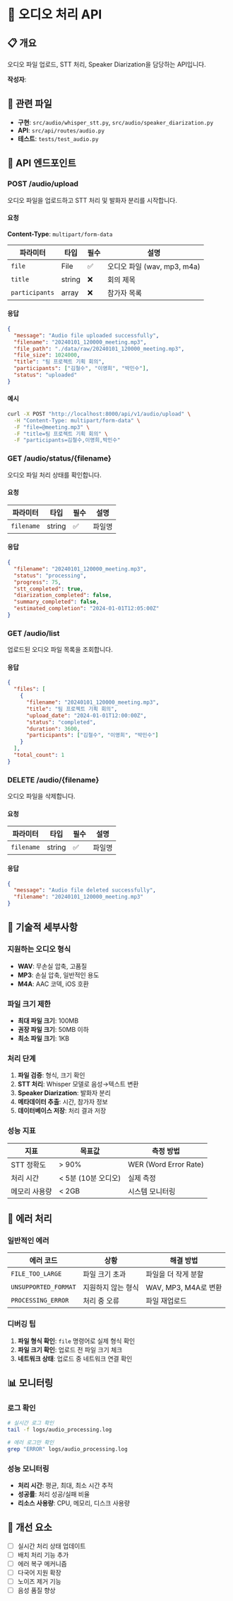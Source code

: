 # 🎵 오디오 처리 API

## 📋 개요

오디오 파일 업로드, STT 처리, Speaker Diarization을 담당하는 API입니다.

**작성자**: 

## 🔗 관련 파일

- **구현**: `src/audio/whisper_stt.py`, `src/audio/speaker_diarization.py`
- **API**: `src/api/routes/audio.py`
- **테스트**: `tests/test_audio.py`

## 📡 API 엔드포인트

### POST /audio/upload

오디오 파일을 업로드하고 STT 처리 및 발화자 분리를 시작합니다.

#### 요청

**Content-Type**: `multipart/form-data`

| 파라미터 | 타입 | 필수 | 설명 |
|----------|------|------|------|
| `file` | File | ✅ | 오디오 파일 (wav, mp3, m4a) |
| `title` | string | ❌ | 회의 제목 |
| `participants` | array | ❌ | 참가자 목록 |

#### 응답

```json
{
  "message": "Audio file uploaded successfully",
  "filename": "20240101_120000_meeting.mp3",
  "file_path": "./data/raw/20240101_120000_meeting.mp3",
  "file_size": 1024000,
  "title": "팀 프로젝트 기획 회의",
  "participants": ["김철수", "이영희", "박민수"],
  "status": "uploaded"
}
```

#### 예시

```bash
curl -X POST "http://localhost:8000/api/v1/audio/upload" \
  -H "Content-Type: multipart/form-data" \
  -F "file=@meeting.mp3" \
  -F "title=팀 프로젝트 기획 회의" \
  -F "participants=김철수,이영희,박민수"
```

### GET /audio/status/{filename}

오디오 파일 처리 상태를 확인합니다.

#### 요청

| 파라미터 | 타입 | 필수 | 설명 |
|----------|------|------|------|
| `filename` | string | ✅ | 파일명 |

#### 응답

```json
{
  "filename": "20240101_120000_meeting.mp3",
  "status": "processing",
  "progress": 75,
  "stt_completed": true,
  "diarization_completed": false,
  "summary_completed": false,
  "estimated_completion": "2024-01-01T12:05:00Z"
}
```

### GET /audio/list

업로드된 오디오 파일 목록을 조회합니다.

#### 응답

```json
{
  "files": [
    {
      "filename": "20240101_120000_meeting.mp3",
      "title": "팀 프로젝트 기획 회의",
      "upload_date": "2024-01-01T12:00:00Z",
      "status": "completed",
      "duration": 3600,
      "participants": ["김철수", "이영희", "박민수"]
    }
  ],
  "total_count": 1
}
```

### DELETE /audio/{filename}

오디오 파일을 삭제합니다.

#### 요청

| 파라미터 | 타입 | 필수 | 설명 |
|----------|------|------|------|
| `filename` | string | ✅ | 파일명 |

#### 응답

```json
{
  "message": "Audio file deleted successfully",
  "filename": "20240101_120000_meeting.mp3"
}
```

## 🔧 기술적 세부사항

### 지원하는 오디오 형식

- **WAV**: 무손실 압축, 고품질
- **MP3**: 손실 압축, 일반적인 용도
- **M4A**: AAC 코덱, iOS 호환

### 파일 크기 제한

- **최대 파일 크기**: 100MB
- **권장 파일 크기**: 50MB 이하
- **최소 파일 크기**: 1KB

### 처리 단계

1. **파일 검증**: 형식, 크기 확인
2. **STT 처리**: Whisper 모델로 음성→텍스트 변환
3. **Speaker Diarization**: 발화자 분리
4. **메타데이터 추출**: 시간, 참가자 정보
5. **데이터베이스 저장**: 처리 결과 저장

### 성능 지표

| 지표 | 목표값 | 측정 방법 |
|------|--------|-----------|
| STT 정확도 | > 90% | WER (Word Error Rate) |
| 처리 시간 | < 5분 (10분 오디오) | 실제 측정 |
| 메모리 사용량 | < 2GB | 시스템 모니터링 |

## 🚨 에러 처리

### 일반적인 에러

| 에러 코드 | 상황 | 해결 방법 |
|-----------|------|-----------|
| `FILE_TOO_LARGE` | 파일 크기 초과 | 파일을 더 작게 분할 |
| `UNSUPPORTED_FORMAT` | 지원하지 않는 형식 | WAV, MP3, M4A로 변환 |
| `PROCESSING_ERROR` | 처리 중 오류 | 파일 재업로드 |

### 디버깅 팁

1. **파일 형식 확인**: `file` 명령어로 실제 형식 확인
2. **파일 크기 확인**: 업로드 전 파일 크기 체크
3. **네트워크 상태**: 업로드 중 네트워크 연결 확인

## 📊 모니터링

### 로그 확인

```bash
# 실시간 로그 확인
tail -f logs/audio_processing.log

# 에러 로그만 확인
grep "ERROR" logs/audio_processing.log
```

### 성능 모니터링

- **처리 시간**: 평균, 최대, 최소 시간 추적
- **성공률**: 처리 성공/실패 비율
- **리소스 사용량**: CPU, 메모리, 디스크 사용량

## 🔄 개선 요소

- [ ] 실시간 처리 상태 업데이트
- [ ] 배치 처리 기능 추가
- [ ] 에러 복구 메커니즘
- [ ] 다국어 지원 확장
- [ ] 노이즈 제거 기능
- [ ] 음성 품질 향상